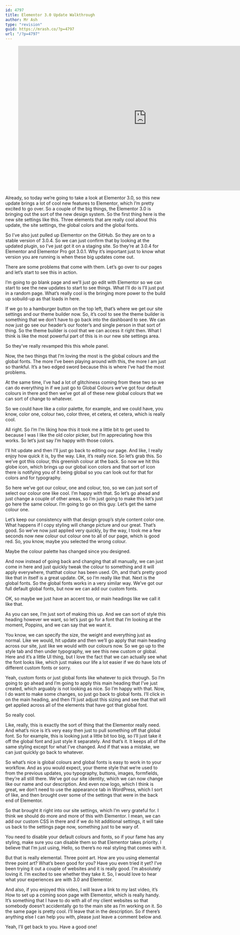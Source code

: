 ```yaml
---
id: 4797
title: Elementor 3.0 Update Walkthrough
author: Mr Ash
type: "revision"
guid: https://mrash.co/?p=4797
url: "/?p=4797"
---
```


<figure class="wp-block-embed is-type-video is-provider-youtube wp-block-embed-youtube wp-embed-aspect-16-9 wp-has-aspect-ratio"><div class="wp-block-embed__wrapper"><iframe allow="accelerometer; autoplay; clipboard-write; encrypted-media; gyroscope; picture-in-picture" allowfullscreen="" frameborder="0" height="450" loading="lazy" src="https://www.youtube.com/embed/d81eh3WCoY8?feature=oembed" title="NEW Elementor 3.0 Update | Global Fonts, Colours & Theme Builder Walkthrough | #elementorlove #wp" width="800"></iframe></div></figure>Already, so today we’re going to take a look at Elementor 3.0, so this new update brings a lot of cool new features to Elementor, which I’m pretty excited to go over. So a couple of the big things, the Elementor 3.0 is bringing out the sort of the new design system. So the first thing here is the new site settings like this. Three elements that are really cool about this update, the site settings, the global colors and the global fonts.

So I’ve also just pulled up Elementor on the GitHub. So they are on to a stable version of 3.0.4. So we can just confirm that by looking at the updated plugin, so I’ve just got it on a staging site. So they’re at 3.0.4 for Elementor and Elementor Pro got 3.0.1. Why it’s important just to know what version you are running is when these big updates come out.

There are some problems that come with them. Let’s go over to our pages and let’s start to see this in action.

I’m going to go blank page and we’ll just go edit with Elementor so we can start to see the new updates to start to see things. What I’ll do is I’ll just put in a random page. What’s really cool is the bringing more power to the build up sobuild-up as that loads in here.

If we go to a hamburger button on the top left, that’s where we get our site settings and our theme builder now. So, it’s cool to see the theme builder is something that we don’t have to go back into the dashboard to see. We can now just go see our header’s our footer’s and single person in that sort of thing. So the theme builder is cool that we can access it right then. What I think is like the most powerful part of this is in our new site settings area.

So they’ve really revamped this this whole panel.

Now, the two things that I’m loving the most is the global colours and the global fonts. The more I’ve been playing around with this, the more I am just so thankful. It’s a two edged sword because this is where I’ve had the most problems.

At the same time, I’ve had a lot of glitchiness coming from these two so we can do everything in if we just go to Global Colours we’ve got four default colours in there and then we’ve got all of these new global colours that we can sort of change to whatever.

So we could have like a color palette, for example, and we could have, you know, color one, colour two, color three, et cetera, et cetera, which is really cool.

All right. So I’m I’m liking how this it took me a little bit to get used to because I was I like the old color picker, but I’m appreciating how this works. So let’s just say I’m happy with those colors.

I’ll hit update and then I’ll just go back to editing our page. And like, I really enjoy how quick it is, by the way. Like, it’s really nice. So let’s grab this. So we’ve got this colour, this greenish colour at the back. So now we hit this globe icon, which brings up our global icon colors and that sort of icon there is notifying you of it being global so you can look out for that for colors and for typography.

So here we’ve got our colour, one and colour, too, so we can just sort of select our colour one like cool. I’m happy with that. So let’s go ahead and just change a couple of other areas, so I’m just going to make this let’s just go here the same colour. I’m going to go on this guy. Let’s get the same colour one.

Let’s keep our consistency with that design group’s style content color one. What happens if I copy styling will change picture and our great. That’s good. So we’ve now just applied very quickly, by the way, I took me a few seconds now new colour out colour one to all of our page, which is good red. So, you know, maybe you selected the wrong colour.

Maybe the colour palette has changed since you designed.

And now instead of going back and changing that all manually, we can just come in here and just quickly tweak the colour to something and it will apply everywhere, thatthat colour has been used. Oh, and that’s pretty good like that in itself is a great update. OK, so I’m really like that. Next is the global fonts. So the global fonts works in a very similar way. We’ve got our full default global fonts, but now we can add our custom fonts.

OK, so maybe we just have an accent too, or main headings like we call it like that.

As you can see, I’m just sort of making this up. And we can sort of style this heading however we want, so let’s just go for a font that I’m looking at the moment, Poppins, and we can say that we want it.

You know, we can specify the size, the weight and everything just as normal. Like we would, hit update and then we’ll go apply that main heading across our site, just like we would with our colours now. So we go up to the style tab and then under typography, we see this new custom or global. Here and it’s a little UI thing, but I love the fact that we can actually see what the font looks like, which just makes our life a lot easier if we do have lots of different custom fonts or sorry.

Yeah, custom fonts or just global fonts like whatever to pick through. So I’m going to go ahead and I’m going to apply this main heading that I’ve just created, which arguably is not looking as nice. So I’m happy with that. Now, I do want to make some changes, so just go back to global fonts. I’ll click in on the main heading, and then I’ll just adjust this sizing and see that that will get applied across all of the elements that have got that global font.

So really cool.

Like, really, this is exactly the sort of thing that the Elementor really need. And what’s nice is it’s very easy then just to pull something off that global font. So for example, this is looking just a little bit too big, so I’ll just take it off the global font and just style it separately. And that’s it. It keeps all of the same styling except for what I’ve changed. And if that was a mistake, we can just quickly go back to whatever.

So what’s nice is global colours and global fonts is easy to work in to your workflow. And as you would expect, your theme style that we’re used to from the previous updates, you typography, buttons, images, formfields, they’re all still there. We’ve got our site identity, which we can now change like our name and our description. And even now logo, which I think is great, we don’t need to use the appearance tab in WordPress, which I sort of like, and then brought over some of the settings that were in the back end of Elementor.

So that brought it right into our site settings, which I’m very grateful for. I think we should do more and more of this with Elementor. I mean, we can add our custom CSS in there and if we do hit additional settings, it will take us back to the settings page now, something just to be wary of.

You need to disable your default colours and fonts, so if your fame has any styling, make sure you can disable them so that Elementor takes priority. I believe that I’m just using, Hello, so there’s no real styling that comes with it.

But that is really elemental. Three point art. How are you using elemental three point art? What’s been good for you? Have you even tried it yet? I’ve been trying it out a couple of websites and it is really good. I’m absolutely loving it. I’m excited to see whether they take it. So, I would love to hear what your experiences are with 3.0 and Elementor.

And also, if you enjoyed this video, I will leave a link to my last video, it’s How to set up a coming soon page with Elementor, which is really handy. It’s something that I have to do with all of my client websites so that somebody doesn’t accidentally go to the main site as I’m working on it. So the same page is pretty cool. I’ll leave that in the description. So if there’s anything else I can help you with, please just leave a comment below and.

Yeah, I’ll get back to you. Have a good one!